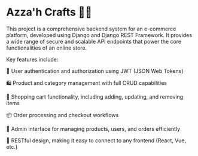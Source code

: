 # Azza'h Crafts 🛒🎨

This project is a comprehensive backend system for an e-commerce platform, developed using Django and Django REST Framework. It provides a wide range of secure and scalable API endpoints that power the core functionalities of an online store.

Key features include:

🔐 User authentication and authorization using JWT (JSON Web Tokens)

🛍️ Product and category management with full CRUD capabilities

🛒 Shopping cart functionality, including adding, updating, and removing items

📦 Order processing and checkout workflows

🧾 Admin interface for managing products, users, and orders efficiently

📡 RESTful design, making it easy to connect to any frontend (React, Vue, etc.)
